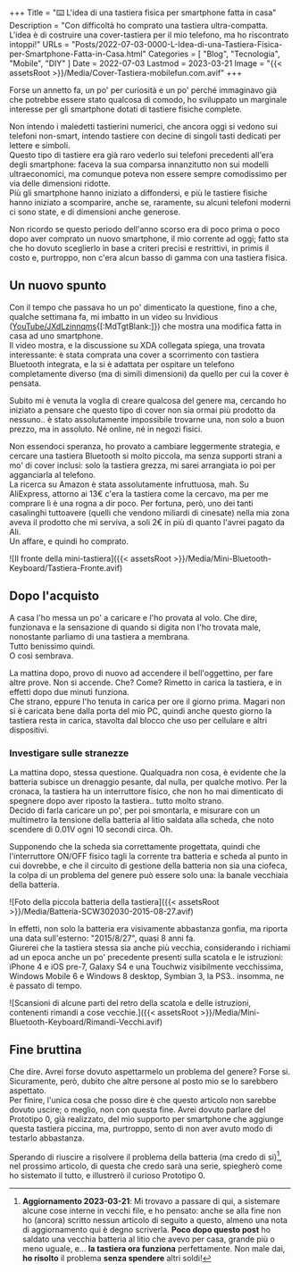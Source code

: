 +++
Title = "⌨️ L'idea di una tastiera fisica per smartphone fatta in casa"
Description = "Con difficoltà ho comprato una tastiera ultra-compatta. L'idea è di costruire una cover-tastiera per il mio telefono, ma ho riscontrato intoppi!"
URLs = "Posts/2022-07-03-0000-L-Idea-di-una-Tastiera-Fisica-per-Smartphone-Fatta-in-Casa.html"
Categories = [ "Blog", "Tecnologia", "Mobile", "DIY" ]
Date = 2022-07-03
Lastmod = 2023-03-21
Image = "{{< assetsRoot >}}/Media/Cover-Tastiera-mobilefun.com.avif"
+++

Forse un annetto fa, un po' per curiosità e un po' perché immaginavo già che potrebbe essere stato qualcosa di comodo, ho sviluppato un marginale interesse per gli smartphone dotati di tastiere fisiche complete.

Non intendo i maledetti tastierini numerici, che ancora oggi si vedono sui telefoni non-smart, intendo tastiere con decine di singoli tasti dedicati per lettere e simboli.  
Questo tipo di tastiere era già raro vederlo sui telefoni precedenti all'era degli smartphone: faceva la sua comparsa innanzitutto non sui modelli ultraeconomici, ma comunque poteva non essere sempre comodissimo per via delle dimensioni ridotte.  
Più gli smartphone hanno iniziato a diffondersi, e più le tastiere fisiche hanno iniziato a scomparire, anche se, raramente, su alcuni telefoni moderni ci sono state, e di dimensioni anche generose.

Non ricordo se questo periodo dell'anno scorso era di poco prima o poco dopo aver comprato un nuovo smartphone, il mio corrente ad oggi; fatto sta che ho dovuto sceglierlo in base a criteri precisi e restrittivi, in primis il costo e, purtroppo, non c'era alcun basso di gamma con una tastiera fisica.

## Un nuovo spunto

Con il tempo che passava ho un po' dimenticato la questione, fino a che, qualche settimana fa, mi imbatto in un video su Invidious ([YouTube/JXdLzinnqms](https://invidious.snopyta.org/JXdLzinnqms){[:MdTgtBlank:]}) che mostra una modifica fatta in casa ad uno smartphone.  
Il video mostra, e la discussione su XDA collegata spiega, una trovata interessante: è stata comprata una cover a scorrimento con tastiera Bluetooth integrata, e la si è adattata per ospitare un telefono completamente diverso (ma di simili dimensioni) da quello per cui la cover è pensata.

Subito mi è venuta la voglia di creare qualcosa del genere ma, cercando ho iniziato a pensare che questo tipo di cover non sia ormai più prodotto da nessuno.. è stato assolutamente impossibile trovarne una, non solo a buon prezzo, ma in assoluto. Né online, né in negozi fisici.

Non essendoci speranza, ho provato a cambiare leggermente strategia, e cercare una tastiera Bluetooth si molto piccola, ma senza supporti strani a mo' di cover inclusi: solo la tastiera grezza, mi sarei arrangiata io poi per agganciarla al telefono.  
La ricerca su Amazon è stata assolutamente infruttuosa, mah. Su AliExpress, attorno ai 13€ c'era la tastiera come la cercavo, ma per me comprare lì è una rogna a dir poco. Per fortuna, però, uno dei tanti casalinghi tuttoavere (quelli che vendono miliardi di cinesate) nella mia zona aveva il prodotto che mi serviva, a soli 2€ in più di quanto l'avrei pagato da Ali.  
Un affare, e quindi ho comprato.

![Il fronte della mini-tastiera]({{< assetsRoot >}}/Media/Mini-Bluetooth-Keyboard/Tastiera-Fronte.avif)

## Dopo l'acquisto

A casa l'ho messa un po' a caricare e l'ho provata al volo. Che dire, funzionava e la sensazione di quando si digita non l'ho trovata male, nonostante parliamo di una tastiera a membrana.  
Tutto benissimo quindi.  
O così sembrava.

La mattina dopo, provo di nuovo ad accendere il bell'oggettino, per fare altre prove. Non si accende. Che? Come? Rimetto in carica la tastiera, e in effetti dopo due minuti funziona.  
Che strano, eppure l'ho tenuta in carica per ore il giorno prima. Magari non si è caricata bene dalla porta del mio PC, quindi anche questo giorno la tastiera resta in carica, stavolta dal blocco che uso per cellulare e altri dispositivi.

### Investigare sulle stranezze

La mattina dopo, stessa questione. Qualquadra non cosa, è evidente che la batteria subisce un drenaggio pesante, dal nulla, per qualche motivo. Per la cronaca, la tastiera ha un interruttore fisico, che non ho mai dimenticato di spegnere dopo aver riposto la tastiera.. tutto molto strano.  
Decido di farla caricare un po', per poi smontarla, e misurare con un multimetro la tensione della batteria al litio saldata alla scheda, che noto scendere di 0.01V ogni 10 secondi circa. Oh.

Supponendo che la scheda sia correttamente progettata, quindi che l'interruttore ON/OFF fisico tagli la corrente tra batteria e scheda al punto in cui dovrebbe, e che il circuito di gestione della batteria non sia una ciofeca, la colpa di un problema del genere può essere solo una: la banale vecchiaia della batteria.

![Foto della piccola batteria della tastiera]({{< assetsRoot >}}/Media/Batteria-SCW302030-2015-08-27.avif)

In effetti, non solo la batteria era visivamente abbastanza gonfia, ma riporta una data sull'esterno: "2015/8/27", quasi 8 anni fa.  
Giurerei che la tastiera stessa sia anche più vecchia, considerando i richiami ad un epoca anche un po' precedente presenti sulla scatola e le istruzioni: iPhone 4 e iOS pre-7, Galaxy S4 e una Touchwiz visibilmente vecchissima, Windows Mobile 6 e Windows 8 desktop, Symbian 3, la PS3.. insomma, ne è passato di tempo.

![Scansioni di alcune parti del retro della scatola e delle istruzioni, contenenti rimandi a cose vecchie.]({{< assetsRoot >}}/Media/Mini-Bluetooth-Keyboard/Rimandi-Vecchi.avif)

## Fine bruttina

Che dire. Avrei forse dovuto aspettarmelo un problema del genere? Forse si. Sicuramente, però, dubito che altre persone al posto mio se lo sarebbero aspettato.  
Per finire, l'unica cosa che posso dire è che questo articolo non sarebbe dovuto uscire; o meglio, non con questa fine. Avrei dovuto parlare del Prototipo 0, già realizzato, del mio supporto per smartphone che aggiunge questa tastiera piccina, ma, purtroppo, sento di non aver avuto modo di testarlo abbastanza.

Sperando di riuscire a risolvere il problema della batteria (ma credo di si)[^Nuova Batteria], nel prossimo articolo, di questa che credo sarà una serie, spiegherò come ho sistemato il tutto, e illustrerò il curioso Prototipo 0.

[^Nuova Batteria]: **Aggiornamento 2023-03-21**: Mi trovavo a passare di qui, a sistemare alcune cose interne in vecchi file, e ho pensato: anche se alla fine non ho (ancora) scritto nessun articolo di seguito a questo, almeno una nota di aggiornamento qui è degno scriverla. **Poco dopo questo post** ho saldato una vecchia batteria al litio che avevo per casa, grande più o meno uguale, e... **la tastiera ora funziona** perfettamente. Non male dai, **ho risolto** il problema **senza spendere** altri soldi!
